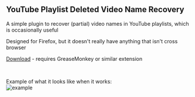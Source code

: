 YouTube Playlist Deleted Video Name Recovery
--------------------------------------------

A simple plugin to recover (partial) video names in YouTube playlists, which is occasionally useful

Designed for Firefox, but it doesn't really have anything that isn't cross browser

[Download](https://raw.github.com/dnsev/ytd/master/ytd.user.js) - requires GreaseMonkey or similar extension

<br />

Example of what it looks like when it works:<br />
![example](https://raw.github.com/dnsev/ytd/master/example.png)
